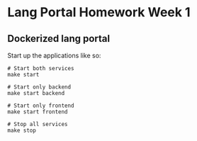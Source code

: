# Lang Portal Homework Week 1

## Dockerized lang portal

Start up the applications like so:

```
# Start both services
make start

# Start only backend
make start backend

# Start only frontend
make start frontend

# Stop all services
make stop
```